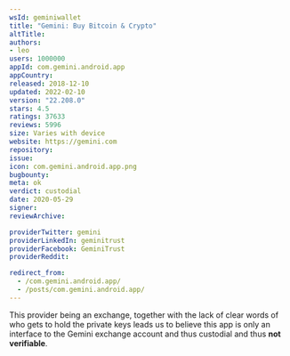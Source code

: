 ```yaml
---
wsId: geminiwallet
title: "Gemini: Buy Bitcoin & Crypto"
altTitle: 
authors:
- leo
users: 1000000
appId: com.gemini.android.app
appCountry: 
released: 2018-12-10
updated: 2022-02-10
version: "22.208.0"
stars: 4.5
ratings: 37633
reviews: 5996
size: Varies with device
website: https://gemini.com
repository: 
issue: 
icon: com.gemini.android.app.png
bugbounty: 
meta: ok
verdict: custodial
date: 2020-05-29
signer: 
reviewArchive:

providerTwitter: gemini
providerLinkedIn: geminitrust
providerFacebook: GeminiTrust
providerReddit: 

redirect_from:
  - /com.gemini.android.app/
  - /posts/com.gemini.android.app/
---
```


This provider being an exchange, together with the lack of clear words of who
gets to hold the private keys leads us to believe this app is only an interface
to the Gemini exchange account and thus custodial and thus **not verifiable**.
